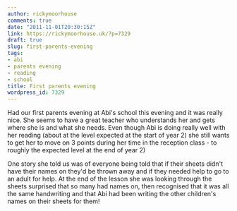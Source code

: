 ```yaml
---
author: rickymoorhouse
comments: true
date: "2011-11-01T20:30:15Z"
link: https://rickymoorhouse.uk/?p=7329
draft: true
slug: first-parents-evening
tags:
- abi
- parents evening
- reading
- school
title: First parents evening
wordpress_id: 7329
---
```


Had our first parents evening at Abi's school this evening and it was really nice. She seems to have a great teacher who understands her and gets where she is and what she needs. Even though Abi is doing really well with her reading (about at the level expected at the start of year 2) she still wants to get her to move on 3 points during her time in the reception class - to roughly the expected level at the end of year 2)

One story she told us was of everyone being told that if their sheets didn't have their names on they'd be thrown away and if they needed help to go to an adult for help. At the end of the lesson she was looking through the sheets surprised that so many had names on, then recognised that it was all the same handwriting and that Abi had been writing the other children's names on their sheets for them!
